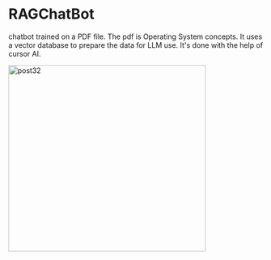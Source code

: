 # RAGChatBot
chatbot trained on a PDF file.
The pdf is Operating System concepts.
It uses a vector database to prepare the data for LLM use.
It's done with the help of cursor AI. 


<img width="390" height="368" alt="post32" src="https://github.com/user-attachments/assets/bc6211da-f486-4cec-b487-3b045521763e" />

